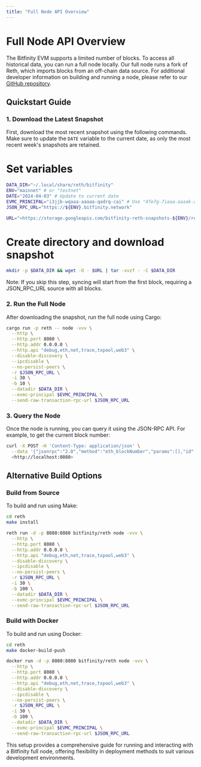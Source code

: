 ```yaml
---
title: "Full Node API Overview"
---
```


# Full Node API Overview

The Bitfinity EVM supports a limited number of blocks. To access all historical data, you can run a full node locally. Our full node runs a fork of Reth, which imports blocks from an off-chain data source. For additional developer information on building and running a node, please refer to our [GitHub repository](https://github.com/bitfinity-network/reth/blob/bitfinity-archive-node/bitfinity.md).

## Quickstart Guide

### 1. Download the Latest Snapshot

First, download the most recent snapshot using the following commands. Make sure to update the `DATE` variable to the current date, as only the most recent week's snapshots are retained.

# Set variables

```bash
DATA_DIR="~/.local/share/reth/bitfinity"
ENV="mainnet" # or "testnet"
DATE="2024-04-03" # Update to current date
EVMC_PRINCIPAL="i3jjb-wqaaa-aaaaa-qadrq-cai" # Use "4fe7g-7iaaa-aaaak-aegcq-cai" for testnet
JSON_RPC_URL="https://${ENV}.bitfinity.network"

URL="<https://storage.googleapis.com/bitfinity-reth-snapshots-${ENV}/reth-snapshot-${DATE}.tar.gz>"
```

# Create directory and download snapshot

```bash
mkdir -p $DATA_DIR && wget -O - $URL | tar -xvzf - -C $DATA_DIR
```

Note: If you skip this step, syncing will start from the first block, requiring a JSON_RPC_URL source with all blocks.

### 2. Run the Full Node

After downloading the snapshot, run the full node using Cargo:

```bash
cargo run -p reth -- node -vvv \
  --http \
  --http.port 8080 \
  --http.addr 0.0.0.0 \
  --http.api "debug,eth,net,trace,txpool,web3" \
  --disable-discovery \
  --ipcdisable \
  --no-persist-peers \
  -r $JSON_RPC_URL \
  -i 30 \
  -b 10 \
  --datadir $DATA_DIR \
  --evmc-principal $EVMC_PRINCIPAL \
  --send-raw-transaction-rpc-url $JSON_RPC_URL
```

### 3. Query the Node

Once the node is running, you can query it using the JSON-RPC API. For example, to get the current block number:

```bash
curl -X POST -H 'Content-Type: application/json' \
  --data '{"jsonrpc":"2.0","method":"eth_blockNumber","params":[],"id":1}' \
  <http://localhost:8080>
```

## Alternative Build Options

### Build from Source

To build and run using Make:

```bash
cd reth
make install

reth run -d -p 8080:8080 bitfinity/reth node -vvv \
  --http \
  --http.port 8080 \
  --http.addr 0.0.0.0 \
  --http.api "debug,eth,net,trace,txpool,web3" \
  --disable-discovery \
  --ipcdisable \
  --no-persist-peers \
  -r $JSON_RPC_URL \
  -i 30 \
  -b 100 \
  --datadir $DATA_DIR \
  --evmc-principal $EVMC_PRINCIPAL \
  --send-raw-transaction-rpc-url $JSON_RPC_URL
```

### Build with Docker

To build and run using Docker:

```bash
cd reth
make docker-build-push

docker run -d -p 8080:8080 bitfinity/reth node -vvv \
  --http \
  --http.port 8080 \
  --http.addr 0.0.0.0 \
  --http.api "debug,eth,net,trace,txpool,web3" \
  --disable-discovery \
  --ipcdisable \
  --no-persist-peers \
  -r $JSON_RPC_URL \
  -i 30 \
  -b 100 \
  --datadir $DATA_DIR \
  --evmc-principal $EVMC_PRINCIPAL \
  --send-raw-transaction-rpc-url $JSON_RPC_URL
```

This setup provides a comprehensive guide for running and interacting with a Bitfinity full node, offering flexibility in deployment methods to suit various development environments.
